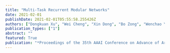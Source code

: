 ```yaml
---
title: "Multi-Task Recurrent Modular Networks"
date: 2021-02-01
publishDate: 2021-02-01T05:55:58.255426Z
authors: ["Dongkuan Xu", "Wei Cheng", "Xin Dong", "Bo Zong", "Wenchao Yu", "Jingchao Ni", "Dongjin Song", "Xuchao Zhang", "Haifeng Chen", "Xiang Zhang"]
publication_types: ["1"]
abstract: ""
featured: True
publication: "*Proceedings of the 35th AAAI Conference on Advance of Artificial Intelligence (AAAI)*"
---
```

